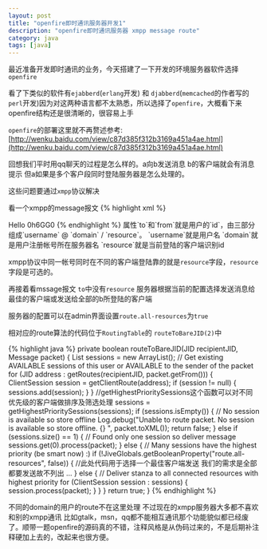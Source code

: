 ```yaml
---
layout: post
title: "openfire即时通讯服务器开发1"
description: "openfire即时通讯服务器 xmpp message route"
category: java
tags: [java]
---
```



最近准备开发即时通讯的业务，今天搭建了一下开发的环境服务器软件选择`openfire`

看了下类似的软件有`ejabberd`(`erlang`开发) 和 `djabberd`(`memcached`的作者写的`perl`开发)因为对这两种语言都不太熟悉，所以选择了`openfire`，大概看下来openfire结构还是很清晰的，很容易上手

`openfire`的部署这里就不再赘述参考:[http://wenku.baidu.com/view/c87d385f312b3169a451a4ae.html](http://wenku.baidu.com/view/c87d385f312b3169a451a4ae.html)

回想我们平时用qq聊天的过程是怎么样的。a向b发送消息 b的客户端就会有消息提示 但a如果是多个客户段同时登陆服务器是怎么处理的。

这些问题要通过`xmpp`协议解决

看一个xmpp的message报文
{% highlight xml %}
<message id="OBM1n-13" to="b@domain" from="a@domain/res" type="chat">
  <body>Hello</body>
  <thread>0h6GG0</thread>
</message>
{% endhighlight %}
属性`to`和`from`就是用户的`id`，由三部分组成`username` @ `domain` / `resource`。
`username`就是用户名 `domain`就是用户注册帐号所在服务器名 `resource`就是当前登陆的客户端识别id

xmpp协议中同一帐号同时在不同的客户端登陆靠的就是`resource`字段，`resource`字段是可选的。

再接着看mssage报文 `to`中没有`resource` 服务器根据当前的配置选择发送消息给最佳的客户端或发送给全部的b所登陆的客户端

服务器的配置可以在admin界面设置`route.all-resources`为`true`

相对应的route算法的代码位于`RoutingTable`的 `routeToBareJID(2)`中

{% highlight java %}
private boolean routeToBareJID(JID recipientJID, Message packet) {
    List<ClientSession> sessions = new ArrayList<ClientSession>();
    // Get existing AVAILABLE sessions of this user or AVAILABLE to the sender of the packet
    for (JID address : getRoutes(recipientJID, packet.getFrom())) {
        ClientSession session = getClientRoute(address);
        if (session != null) {
            sessions.add(session);
        }
    }
    //getHighestPrioritySessions这个函数可以对不同优先级的客户端做排序及筛选处理
    sessions = getHighestPrioritySessions(sessions);
    if (sessions.isEmpty()) {
        // No session is available so store offline
	Log.debug("Unable to route packet. No session is available so store offline. {} ", packet.toXML());
        return false;
    }
    else if (sessions.size() == 1) {
        // Found only one session so deliver message
        sessions.get(0).process(packet);
    }
    else {
        // Many sessions have the highest priority (be smart now) :)
        if (!JiveGlobals.getBooleanProperty("route.all-resources", false)) {
            //此处代码用于选择一个最佳客户端发送 我们的需求是全部都要发送故不列出
	    ...
        }
        else {
            // Deliver stanza to all connected resources with highest priority
            for (ClientSession session : sessions) {
                session.process(packet);
            }
        }
    }
    return true;
}
{% endhighlight %}

不同的domain的用户的route不在这里处理 不过现在的xmpp服务器大多都不喜欢和别的xmpp通讯 比如gtalk，msn，qq都不能相互通讯那个功能貌似都已经废了。顺带一题openfire的源码真的不错，注释风格是从伪码过来的，不是后期补注释硬加上去的，改起来也很方便。
